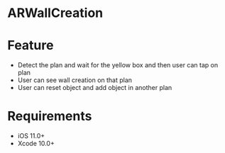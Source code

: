 # ARWallCreation

# Feature
- Detect the plan and wait for the yellow box and then user can tap on plan
- User can see wall creation on that plan
- User can reset object and add object in another plan

# Requirements
- iOS 11.0+
- Xcode 10.0+
